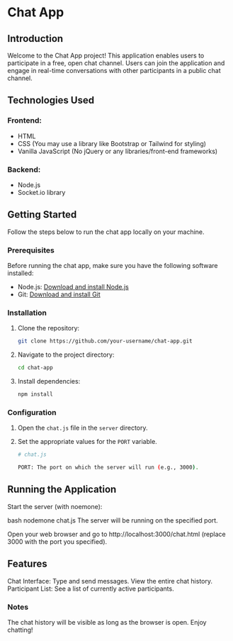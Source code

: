 # Chat App

## Introduction

Welcome to the Chat App project! This application enables users to participate in a free, open chat channel. Users can join the application and engage in real-time conversations with other participants in a public chat channel.

## Technologies Used

### Frontend:

- HTML
- CSS (You may use a library like Bootstrap or Tailwind for styling)
- Vanilla JavaScript (No jQuery or any libraries/front-end frameworks)

### Backend:

- Node.js
- Socket.io library

## Getting Started

Follow the steps below to run the chat app locally on your machine.

### Prerequisites

Before running the chat app, make sure you have the following software installed:

- Node.js: [Download and install Node.js](https://nodejs.org/)
- Git: [Download and install Git](https://git-scm.com/)

### Installation

1. Clone the repository:

    ```bash
    git clone https://github.com/your-username/chat-app.git
    ```

2. Navigate to the project directory:

    ```bash
    cd chat-app
    ```

3. Install dependencies:

    ```bash
    npm install
    ```

### Configuration

1. Open the `chat.js` file in the `server` directory.

2. Set the appropriate values for the `PORT` variable.

   ```bash
   # chat.js
   
   PORT: The port on which the server will run (e.g., 3000).

## Running the Application
Start the server (with noemone):

bash
nodemone chat.js
The server will be running on the specified port.

Open your web browser and go to http://localhost:3000/chat.html (replace 3000 with the port you specified).

## Features
Chat Interface:
Type and send messages.
View the entire chat history.
Participant List:
  See a list of currently active participants.
  
### Notes
The chat history will be visible as long as the browser is open.
Enjoy chatting!
